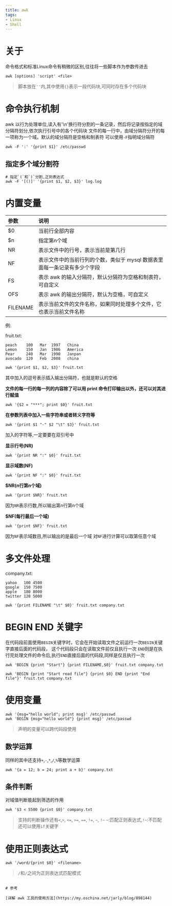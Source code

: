 ```yaml
---
title: awk
tags:
- Linux
- Shell
---
```


# 关于

命令格式和标准Linux命令有稍微的区别,往往将一些脚本作为参数传进去

```shell
awk [options] 'script' <file>
```

> 脚本放在`''`内,其中使用`{}`表示一段代码块,可同时存在多个代码块

# 命令执行机制

awk 以行为处理单位,读入有'\n'换行符分割的一条记录，然后将记录按指定的域分隔符划分,依次执行引号中的各个代码块
文件的每一行中，由域分隔符分开的每一项称为一个域。默认的域分隔符是空格和制表符
可以使用`-F`指明域分隔符

```
awk -F ':' '{print $1}' /etc/passwd
```

## 指定多个域分割符

```
# 指定`(`和`)`分割,正则表达式
awk -F '[()]' '{print $1, $2, $3}' log.log
```


# 内置变量

|参数|说明|
|:--|:--|
|$0|当前行全部内容|
|$n|指定第n个域|
|NR|表示文件中的行号，表示当前是第几行|
|NF|表示文件中的当前行列的个数，类似于 mysql 数据表里面每一条记录有多少个字段|
|FS|表示 awk 的输入分隔符，默认分隔符为空格和制表符，可自定义|
|OFS|表示 awk 的输出分隔符，默认为空格，可自定义|
|FILENAME|表示当前文件的文件名称，如果同时处理多个文件，它也表示当前文件名称|

例:

fruit.txt:
```
peach    100   Mar  1997   China
Lemon    150   Jan  1986   America
Pear     240   Mar  1990   Janpan
avocado  120   Feb  2008   china
```

```
awk '{print $1, $2, $3}' fruit.txt
```
其中加入的逗号表示插入输出分隔符，也就是默认的空格

__文件的每一行的每一列的内容除了可以用 print 命令打印输出以外，还可以对其进行赋值__
```
awk '{$2 = "***"; print $0}' fruit.txt
```

__在参数列表中加入一些字符串或者转义字符等__

```
awk '{print $1 "-" $2 "\t" $3}' fruit.txt
```
加入的字符等,一定要要在双引号中

__显示行号(NR)__

```
awk '{print NR ":" $0}' fruit.txt
```

__显示域数(NF)__

```
awk '{print NF ":" $0}' fruit.txt
```

__$NR(n行第n个域)__

```
awk '{print $NR}' fruit.txt
```
因为`NR`表示行数,所以输出第n行第n个域

__$NF(每行最后一个域)__

```
awk '{print $NF}' fruit.txt
```
因为`NF`表示域数目,所以输出的是最后一个域
对`NF`进行计算可以取第任意个域


# 多文件处理

company.txt:
```
yahoo   100 4500
google  150 7500
apple   180 8000
twitter 120 5000
```

```
awk '{print FILENAME "\t" $0}' fruit.txt company.txt
```

# BEGIN END 关键字

在代码段前面使用`BEGIN`关键字时，它会在开始读取文件之前运行一次`BEGIN`关键字直接后面的代码段，
这个代码段只会在读取文件前仅且执行一次
`END`则是在执行完处理文件的命令后,执行`END`直接后面的代码段,同样是仅且执行一次

```
awk 'BEGIN {print "Start"} {print FILENAME,$0}' fruit.txt company.txt
```
```
awk 'BEGIN {print "Start read file"} {print $0} END {print "End file"}' fruit.txt company.txt
```

# 使用变量

```shell
awk '{msg="hello world"; print msg}' /etc/passwd
awk 'BEGIN {msg="hello world"} {print msg}' /etc/passwd
```
> 声明的变量可以跨代码段使用

## 数学运算

同样的其中还支持`+`,`-`,`*`,`/`,`%`等数学运算
```
awk '{a = 12; b = 24; print a + b}' company.txt
```


## 条件判断

对域值判断能起到筛选的作用
```
awk '$3 < 5500 {print $0}' company.txt
```

> 支持的判断操作还有`<`,`>`, `<=`, `>=`, `==`, `!=`, `~`, `!~`
> `~`:匹配正则表达式,`!~`:不匹配
> 还可以使用`if`关键字

# 使用正则表达式

```
awk '/word/{print $0}' <filename>
```

> `/`和`/`之间为正则表达式匹配模式

```

# 参考

[详解 awk 工具的使用方法](https://my.oschina.net/jarly/blog/898144)
